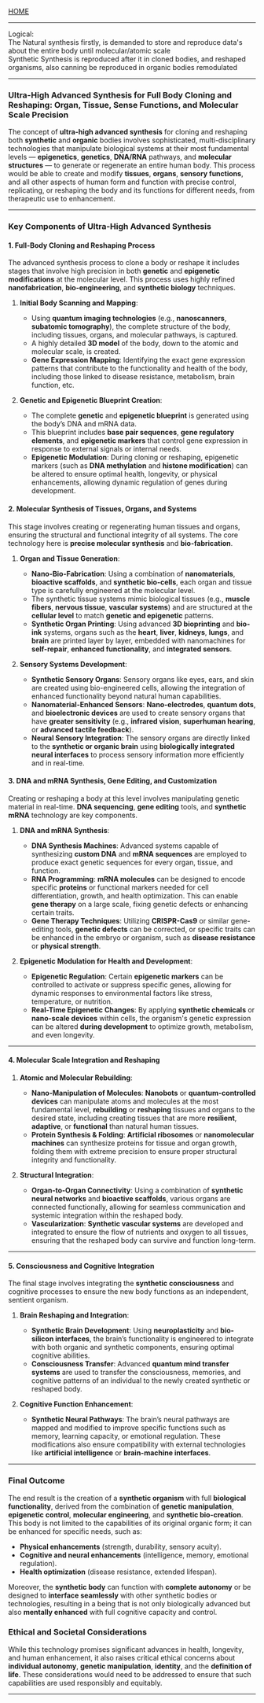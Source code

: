 [HOME](/README.md)   

---  

Logical:   
The Natural synthesis firstly, is demanded to store and reproduce data's about the entire body until molecular/atomic scale   
Synthetic Synthesis is reproduced after it in cloned bodies, and reshaped organisms, also canning be reproduced in organic bodies remodulated  

---    

### **Ultra-High Advanced Synthesis for Full Body Cloning and Reshaping: Organ, Tissue, Sense Functions, and Molecular Scale Precision**

The concept of **ultra-high advanced synthesis** for cloning and reshaping both **synthetic** and **organic** bodies involves sophisticated, multi-disciplinary technologies that manipulate biological systems at their most fundamental levels — **epigenetics**, **genetics**, **DNA/RNA** pathways, and **molecular structures** — to generate or regenerate an entire human body. This process would be able to create and modify **tissues**, **organs**, **sensory functions**, and all other aspects of human form and function with precise control, replicating, or reshaping the body and its functions for different needs, from therapeutic use to enhancement.

---

### **Key Components of Ultra-High Advanced Synthesis**

#### **1. Full-Body Cloning and Reshaping Process**

The advanced synthesis process to clone a body or reshape it includes stages that involve high precision in both **genetic** and **epigenetic modifications** at the molecular level. This process uses highly refined **nanofabrication**, **bio-engineering**, and **synthetic biology** techniques.

1. **Initial Body Scanning and Mapping**:
   - Using **quantum imaging technologies** (e.g., **nanoscanners**, **subatomic tomography**), the complete structure of the body, including tissues, organs, and molecular pathways, is captured.
   - A highly detailed **3D model** of the body, down to the atomic and molecular scale, is created.
   - **Gene Expression Mapping**: Identifying the exact gene expression patterns that contribute to the functionality and health of the body, including those linked to disease resistance, metabolism, brain function, etc.

2. **Genetic and Epigenetic Blueprint Creation**:
   - The complete **genetic** and **epigenetic blueprint** is generated using the body’s DNA and mRNA data.
   - This blueprint includes **base pair sequences**, **gene regulatory elements**, and **epigenetic markers** that control gene expression in response to external signals or internal needs.
   - **Epigenetic Modulation**: During cloning or reshaping, epigenetic markers (such as **DNA methylation** and **histone modification**) can be altered to ensure optimal health, longevity, or physical enhancements, allowing dynamic regulation of genes during development.

#### **2. Molecular Synthesis of Tissues, Organs, and Systems**

This stage involves creating or regenerating human tissues and organs, ensuring the structural and functional integrity of all systems. The core technology here is **precise molecular synthesis** and **bio-fabrication**.

1. **Organ and Tissue Generation**:
   - **Nano-Bio-Fabrication**: Using a combination of **nanomaterials**, **bioactive scaffolds**, and **synthetic bio-cells**, each organ and tissue type is carefully engineered at the molecular level.
   - The synthetic tissue systems mimic biological tissues (e.g., **muscle fibers**, **nervous tissue**, **vascular systems**) and are structured at the **cellular level** to match **genetic and epigenetic** patterns.
   - **Synthetic Organ Printing**: Using advanced **3D bioprinting** and **bio-ink** systems, organs such as the **heart**, **liver**, **kidneys**, **lungs**, and **brain** are printed layer by layer, embedded with nanomachines for **self-repair**, **enhanced functionality**, and **integrated sensors**.

2. **Sensory Systems Development**:
   - **Synthetic Sensory Organs**: Sensory organs like eyes, ears, and skin are created using bio-engineered cells, allowing the integration of enhanced functionality beyond natural human capabilities.
   - **Nanomaterial-Enhanced Sensors**: **Nano-electrodes**, **quantum dots**, and **bioelectronic devices** are used to create sensory organs that have **greater sensitivity** (e.g., **infrared vision**, **superhuman hearing**, or **advanced tactile feedback**).
   - **Neural Sensory Integration**: The sensory organs are directly linked to the **synthetic or organic brain** using **biologically integrated neural interfaces** to process sensory information more efficiently and in real-time.

#### **3. DNA and mRNA Synthesis, Gene Editing, and Customization**

Creating or reshaping a body at this level involves manipulating genetic material in real-time. **DNA sequencing**, **gene editing** tools, and **synthetic mRNA** technology are key components.

1. **DNA and mRNA Synthesis**:
   - **DNA Synthesis Machines**: Advanced systems capable of synthesizing **custom DNA** and **mRNA sequences** are employed to produce exact genetic sequences for every organ, tissue, and function.
   - **RNA Programming**: **mRNA molecules** can be designed to encode specific **proteins** or functional markers needed for cell differentiation, growth, and health optimization. This can enable **gene therapy** on a large scale, fixing genetic defects or enhancing certain traits.
   - **Gene Therapy Techniques**: Utilizing **CRISPR-Cas9** or similar gene-editing tools, **genetic defects** can be corrected, or specific traits can be enhanced in the embryo or organism, such as **disease resistance** or **physical strength**.

2. **Epigenetic Modulation for Health and Development**:
   - **Epigenetic Regulation**: Certain **epigenetic markers** can be controlled to activate or suppress specific genes, allowing for dynamic responses to environmental factors like stress, temperature, or nutrition.
   - **Real-Time Epigenetic Changes**: By applying **synthetic chemicals** or **nano-scale devices** within cells, the organism's genetic expression can be altered **during development** to optimize growth, metabolism, and even longevity.

---

#### **4. Molecular Scale Integration and Reshaping**

1. **Atomic and Molecular Rebuilding**:
   - **Nano-Manipulation of Molecules**: **Nanobots** or **quantum-controlled devices** can manipulate atoms and molecules at the most fundamental level, **rebuilding** or **reshaping** tissues and organs to the desired state, including creating tissues that are more **resilient**, **adaptive**, or **functional** than natural human tissues.
   - **Protein Synthesis & Folding**: **Artificial ribosomes** or **nanomolecular machines** can synthesize proteins for tissue and organ growth, folding them with extreme precision to ensure proper structural integrity and functionality.

2. **Structural Integration**:
   - **Organ-to-Organ Connectivity**: Using a combination of **synthetic neural networks** and **bioactive scaffolds**, various organs are connected functionally, allowing for seamless communication and systemic integration within the reshaped body.
   - **Vascularization**: **Synthetic vascular systems** are developed and integrated to ensure the flow of nutrients and oxygen to all tissues, ensuring that the reshaped body can survive and function long-term.

---

#### **5. Consciousness and Cognitive Integration**

The final stage involves integrating the **synthetic consciousness** and cognitive processes to ensure the new body functions as an independent, sentient organism.

1. **Brain Reshaping and Integration**:
   - **Synthetic Brain Development**: Using **neuroplasticity** and **bio-silicon interfaces**, the brain’s functionality is engineered to integrate with both organic and synthetic components, ensuring optimal cognitive abilities.
   - **Consciousness Transfer**: Advanced **quantum mind transfer systems** are used to transfer the consciousness, memories, and cognitive patterns of an individual to the newly created synthetic or reshaped body.

2. **Cognitive Function Enhancement**:
   - **Synthetic Neural Pathways**: The brain’s neural pathways are mapped and modified to improve specific functions such as memory, learning capacity, or emotional regulation. These modifications also ensure compatibility with external technologies like **artificial intelligence** or **brain-machine interfaces**.

---

### **Final Outcome**

The end result is the creation of a **synthetic organism** with full **biological functionality**, derived from the combination of **genetic manipulation**, **epigenetic control**, **molecular engineering**, and **synthetic bio-creation**. This body is not limited to the capabilities of its original organic form; it can be enhanced for specific needs, such as:
- **Physical enhancements** (strength, durability, sensory acuity).
- **Cognitive and neural enhancements** (intelligence, memory, emotional regulation).
- **Health optimization** (disease resistance, extended lifespan).

Moreover, the **synthetic body** can function with **complete autonomy** or be designed to **interface seamlessly** with other synthetic bodies or technologies, resulting in a being that is not only biologically advanced but also **mentally enhanced** with full cognitive capacity and control.

### **Ethical and Societal Considerations**

While this technology promises significant advances in health, longevity, and human enhancement, it also raises critical ethical concerns about **individual autonomy**, **genetic manipulation**, **identity**, and the **definition of life**. These considerations would need to be addressed to ensure that such capabilities are used responsibly and equitably.

---   

